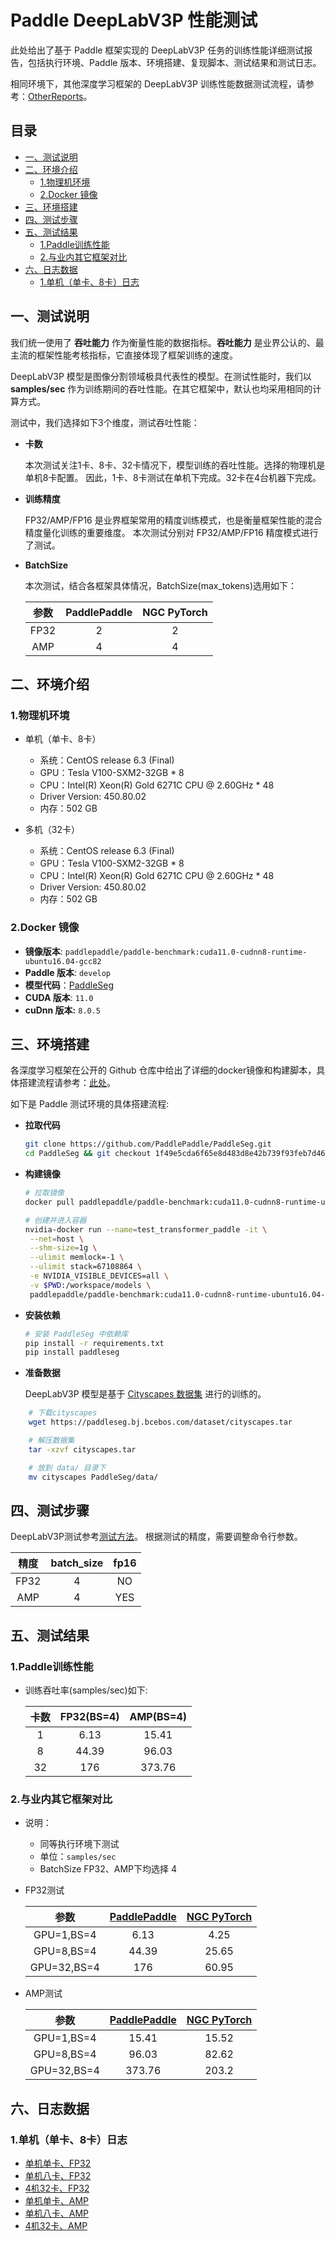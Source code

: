 <!-- omit in toc -->
# Paddle DeepLabV3P 性能测试

此处给出了基于 Paddle 框架实现的 DeepLabV3P 任务的训练性能详细测试报告，包括执行环境、Paddle 版本、环境搭建、复现脚本、测试结果和测试日志。

相同环境下，其他深度学习框架的 DeepLabV3P 训练性能数据测试流程，请参考：[OtherReports](./OtherReports)。

<!-- omit in toc -->
## 目录
- [一、测试说明](#一测试说明)
- [二、环境介绍](#二环境介绍)
  - [1.物理机环境](#1物理机环境)
  - [2.Docker 镜像](#2docker-镜像)
- [三、环境搭建](#三环境搭建)
- [四、测试步骤](#四测试步骤)
- [五、测试结果](#五测试结果)
  - [1.Paddle训练性能](#1paddle训练性能)
  - [2.与业内其它框架对比](#2与业内其它框架对比)
- [六、日志数据](#六日志数据)
  - [1.单机（单卡、8卡）日志](#1单机单卡8卡日志)



## 一、测试说明

我们统一使用了 **吞吐能力** 作为衡量性能的数据指标。**吞吐能力** 是业界公认的、最主流的框架性能考核指标，它直接体现了框架训练的速度。

DeepLabV3P 模型是图像分割领域极具代表性的模型。在测试性能时，我们以 **samples/sec** 作为训练期间的吞吐性能。在其它框架中，默认也均采用相同的计算方式。

测试中，我们选择如下3个维度，测试吞吐性能：

- **卡数**

   本次测试关注1卡、8卡、32卡情况下，模型训练的吞吐性能。选择的物理机是单机8卡配置。
   因此，1卡、8卡测试在单机下完成。32卡在4台机器下完成。

- **训练精度**

   FP32/AMP/FP16 是业界框架常用的精度训练模式，也是衡量框架性能的混合精度量化训练的重要维度。
   本次测试分别对 FP32/AMP/FP16 精度模式进行了测试。


- **BatchSize**

   本次测试，结合各框架具体情况，BatchSize(max_tokens)选用如下：

   | 参数 | PaddlePaddle | NGC PyTorch |
   |:-----:|:-----:|:-----:|
   | FP32 | 2 | 2 |
   | AMP | 4 | 4 |

## 二、环境介绍
### 1.物理机环境

- 单机（单卡、8卡）
  - 系统：CentOS release 6.3 (Final)
  - GPU：Tesla V100-SXM2-32GB * 8
  - CPU：Intel(R) Xeon(R) Gold 6271C CPU @ 2.60GHz * 48
  - Driver Version: 450.80.02
  - 内存：502 GB  

- 多机（32卡）
  - 系统：CentOS release 6.3 (Final)
  - GPU：Tesla V100-SXM2-32GB * 8
  - CPU：Intel(R) Xeon(R) Gold 6271C CPU @ 2.60GHz * 48
  - Driver Version: 450.80.02
  - 内存：502 GB

### 2.Docker 镜像

- **镜像版本**: `paddlepaddle/paddle-benchmark:cuda11.0-cudnn8-runtime-ubuntu16.04-gcc82`
- **Paddle 版本**: `develop`
- **模型代码**：[PaddleSeg](https://github.com/PaddlePaddle/PaddleSeg/tree/benchmark)
- **CUDA 版本**: `11.0`
- **cuDnn 版本:** `8.0.5`


## 三、环境搭建

各深度学习框架在公开的 Github 仓库中给出了详细的docker镜像和构建脚本，具体搭建流程请参考：[此处](./OtherReports)。

如下是 Paddle 测试环境的具体搭建流程:

- **拉取代码**
  ```bash
  git clone https://github.com/PaddlePaddle/PaddleSeg.git
  cd PaddleSeg && git checkout 1f49e5cda6f65e8d483d8e42b739f93feb7d4639
  ```


- **构建镜像**

   ```bash
   # 拉取镜像
   docker pull paddlepaddle/paddle-benchmark:cuda11.0-cudnn8-runtime-ubuntu16.04-gcc82

   # 创建并进入容器
   nvidia-docker run --name=test_transformer_paddle -it \
    --net=host \
    --shm-size=1g \
    --ulimit memlock=-1 \
    --ulimit stack=67108864 \
    -e NVIDIA_VISIBLE_DEVICES=all \
    -v $PWD:/workspace/models \
    paddlepaddle/paddle-benchmark:cuda11.0-cudnn8-runtime-ubuntu16.04-gcc82 /bin/bash
   ```

- **安装依赖**
   ```bash
   # 安装 PaddleSeg 中依赖库
   pip install -r requirements.txt
   pip install paddleseg
   ```

- **准备数据**

   DeepLabV3P 模型是基于 [Cityscapes 数据集](https://paddleseg.bj.bcebos.com/dataset/cityscapes.tar) 进行的训练的。
```   bash
    # 下载cityscapes  
    wget https://paddleseg.bj.bcebos.com/dataset/cityscapes.tar  

    # 解压数据集
    tar -xzvf cityscapes.tar

    # 放到 data/ 目录下
    mv cityscapes PaddleSeg/data/
```

## 四、测试步骤

DeepLabV3P测试参考[测试方法](https://github.com/PaddlePaddle/PaddleSeg/tree/benchmark#readme)。
根据测试的精度，需要调整命令行参数。

| 精度 | batch_size | fp16 |
|:-----:|:-----:|:-----:|
| FP32 | 4 | NO |
| AMP | 4 | YES | 


## 五、测试结果

### 1.Paddle训练性能

- 训练吞吐率(samples/sec)如下:

   |卡数 | FP32(BS=4) | AMP(BS=4) 
   |:-----:|:-----:|:-----:|
   |1 | 6.13 | 15.41 |
   |8 | 44.39   | 96.03 |
   |32 | 176 | 373.76 | 
### 2.与业内其它框架对比

- 说明：
  - 同等执行环境下测试
  - 单位：`samples/sec`
  - BatchSize FP32、AMP下均选择 4


- FP32测试

  | 参数 | [PaddlePaddle](./PaddleSeg) | [NGC PyTorch](./OtherReports/PyTorch) |
  |:-----:|:-----:|:-----:|
  | GPU=1,BS=4 | 6.13 | 4.25  |
  | GPU=8,BS=4 | 44.39  | 25.65  |
  | GPU=32,BS=4 | 176 | 60.95 |


- AMP测试

  | 参数 | [PaddlePaddle](./PaddleSeg) | [NGC PyTorch](./OtherReports/PyTorch) |
  |:-----:|:-----:|:-----:|
  | GPU=1,BS=4 | 15.41  | 15.52 |
  | GPU=8,BS=4 | 96.03  | 82.62  |
  | GPU=32,BS=4 | 373.76 | 203.2 |


## 六、日志数据
### 1.单机（单卡、8卡）日志
- [单机单卡、FP32](./logs/paddle/Deeplabv3_FP32_BS4-N1.log)
- [单机八卡、FP32](./logs/paddle/Deeplabv3_FP32_BS4-N8.log)
- [4机32卡、FP32](./logs/paddle/Deeplabv3_FP32_BS4-N32.log)
- [单机单卡、AMP](./logs/paddle/Deeplabv3_FP16_BS4-N1.log)
- [单机八卡、AMP](./logs/paddle/Deeplabv3_FP16_BS4-N8.log)
- [4机32卡、AMP ](./logs/paddle/Deeplabv3_FP16_BS4-N32.log)

